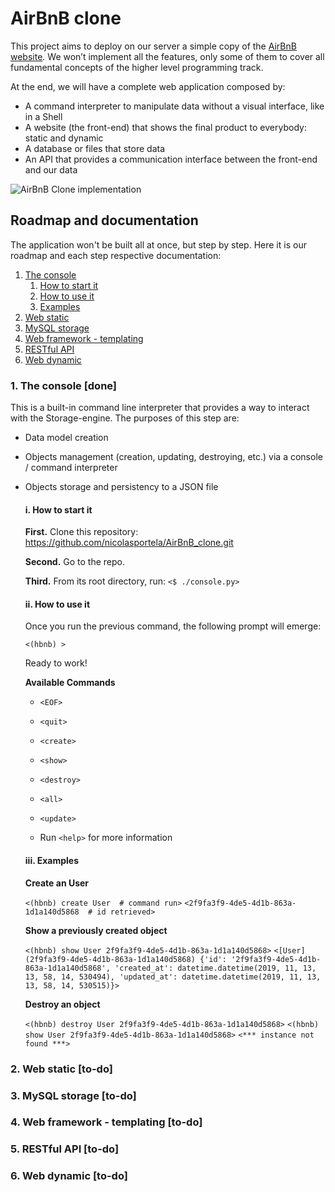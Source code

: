 # AirBnB clone
This project aims to deploy on our server a simple copy of the [AirBnB website](https://airbnb.com). We won’t implement all the features, only some of them to cover all fundamental concepts of the higher level programming track.

At the end, we will have a complete web application composed by:

* A command interpreter to manipulate data without a visual interface, like in a Shell
* A website (the front-end) that shows the final product to everybody: static and dynamic
* A database or files that store data
* An API that provides a communication interface between the front-end and our data

![AirBnB Clone implementation](https://lh3.googleusercontent.com/pw/ACtC-3eYaqg89XL26Y_DFvTLt4MW-w3C7u1gw9aK8c0lhiC3RYHVdLguOuWW7LZdXu5h0117WqFc9OYEYpAQOnyj6ldRz8EXusQW9_QS5IgmbBnEafXvaXsQVIQleFWUxl31_nOfc68hip5XvQjKooJzWgY=w960-h512-no?authuser=1)

## Roadmap and documentation
The application won't be built all at once, but step by step. Here it is our roadmap and each step respective documentation:

1. [The console](#1)
   1. [How to start it](#11)
   2. [How to use it](#12)
   3. [Examples](#13)
2. [Web static](#2)
3. [MySQL storage](#3)
4. [Web framework - templating](#4)
5. [RESTful API](#5)
6. [Web dynamic](#6)

### 1. The console [done] <a name="1"></a>
This is a built-in command line interpreter that provides a way to interact with the Storage-engine. The purposes of this step are:
* Data model creation
* Objects management (creation, updating, destroying, etc.) via a console / command interpreter
* Objects storage and persistency to a JSON file

    #### i. How to start it <a name="11"></a>
    **First.** Clone this repository: <https://github.com/nicolasportela/AirBnB_clone.git>

    **Second.** Go to the repo. 

    **Third.** From its root directory, run:
    `<$ ./console.py>`

    #### ii. How to use it <a name="12"></a>

    Once you run the previous command, the following prompt will emerge:
    
    `<(hbnb) >` 
    
    Ready to work!

    **Available Commands**
    * `<EOF>`

    * `<quit>`

    * `<create>`

    * `<show>`

    * `<destroy>`

    * `<all>`

    * `<update>`

    * Run `<help>` for more information

    #### iii. Examples <a name="13"></a>

    **Create an User**

    `<(hbnb) create User  # command run>`
    `<2f9fa3f9-4de5-4d1b-863a-1d1a140d5868  # id retrieved>`

    **Show a previously created object**

    `<(hbnb) show User 2f9fa3f9-4de5-4d1b-863a-1d1a140d5868>`
    `<[User] (2f9fa3f9-4de5-4d1b-863a-1d1a140d5868) {'id': '2f9fa3f9-4de5-4d1b-863a-1d1a140d5868', 'created_at': datetime.datetime(2019, 11, 13, 13, 58, 14, 530494), 'updated_at': datetime.datetime(2019, 11, 13, 13, 58, 14, 530515)}>`

    **Destroy an object**

    `<(hbnb) destroy User 2f9fa3f9-4de5-4d1b-863a-1d1a140d5868>`
    `<(hbnb) show User 2f9fa3f9-4de5-4d1b-863a-1d1a140d5868>`
    `<*** instance not found ***>`

### 2. Web static [to-do] <a name="2"></a>

### 3. MySQL storage [to-do] <a name="3"></a>

### 4. Web framework - templating [to-do] <a name="4"></a>

### 5. RESTful API [to-do] <a name="5"></a>

### 6. Web dynamic [to-do] <a name="6"></a>